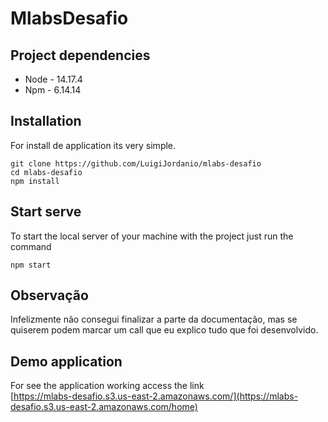 # MlabsDesafio

## Project dependencies
- Node - 14.17.4
- Npm  - 6.14.14

## Installation

For install de application its very simple.

```
git clone https://github.com/LuigiJordanio/mlabs-desafio
cd mlabs-desafio
npm install
```

## Start serve
To start the local server of your machine with the project just run the command

```
npm start
```


## Observação
Infelizmente não consegui finalizar a parte da documentação, mas se quiserem podem marcar um call que eu explico tudo que foi desenvolvido.

## Demo application

For see the application working access the link <br>
[https://mlabs-desafio.s3.us-east-2.amazonaws.com/](https://mlabs-desafio.s3.us-east-2.amazonaws.com/home)
